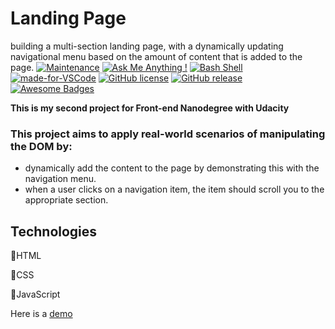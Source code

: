 # Landing Page
building a multi-section landing page, with a dynamically updating navigational menu based on the amount of content that is added to the page.
[![Maintenance](https://img.shields.io/badge/Maintained%3F-yes-green.svg)](https://GitHub.com/Naereen/StrapDown.js/graphs/commit-activity) [![Ask Me Anything !](https://img.shields.io/badge/Ask%20me-anything-1abc9c.svg)](https://GitHub.com/Naereen/ama) [![Bash Shell](https://badges.frapsoft.com/bash/v1/bash.png?v=103)](https://github.com/ellerbrock/open-source-badges/) [![made-for-VSCode](https://img.shields.io/badge/Made%20for-VSCode-1f425f.svg)](https://code.visualstudio.com/) [![GitHub license](https://img.shields.io/github/license/Naereen/StrapDown.js.svg)](https://github.com/Naereen/StrapDown.js/blob/master/LICENSE) [![GitHub release](https://img.shields.io/github/release/Naereen/StrapDown.js.svg)](https://GitHub.com/Naereen/StrapDown.js/releases/) [![Awesome Badges](https://img.shields.io/badge/badges-awesome-green.svg)](https://github.com/Naereen/badges) 

**This is my second project for Front-end Nanodegree with Udacity** 
### This project aims to apply real-world scenarios of manipulating the DOM by:

 - dynamically add the content to the page by demonstrating this with the navigation menu.
 - when a user clicks on a navigation item, the item should scroll you to the appropriate section.

## Technologies

:orange_heart:HTML

:blue_heart:CSS

:yellow_heart:JavaScript

Here is a [demo]( https://norah303.github.io/landing-page/.)

